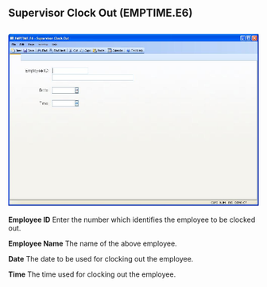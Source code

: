 ##  Supervisor Clock Out (EMPTIME.E6)

<PageHeader />

##

![](./EMPTIME-E6-1.jpg)

**Employee ID** Enter the number which identifies the employee to be clocked
out.  
  
**Employee Name** The name of the above employee.  
  
**Date** The date to be used for clocking out the employee.  
  
**Time** The time used for clocking out the employee.  
  
  
<badge text= "Version 8.10.57" vertical="middle" />

<PageFooter />